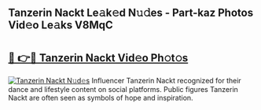 ## Tanzerin Nackt Le𝚊k𝚎d N𝚞𝚍es - Part-kaz Photos Vid𝚎o Le𝚊ks V8MqC

# <h2><a href="http://fbaj8q.evod.top/?m=Tanzerin+Nackt">🔗 👉🔴 Tanzerin Nackt Vid𝚎o Ph𝚘t𝚘s</a></h2>

[![Tanzerin Nackt N𝚞d𝚎s](https://i.imgur.com/8V9OHl7.gif)](http://fbaj8q.evod.top/?m=Tanzerin+Nackt)
Influencer Tanzerin Nackt recognized for their dance and lifestyle content on social platforms. Public figures Tanzerin Nackt are often seen as symbols of hope and inspiration. 
